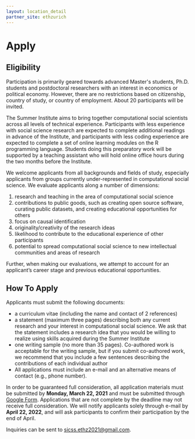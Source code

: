 ```yaml
---
layout: location_detail
partner_site: ethzurich
---
```


# Apply

## Eligibility

Participation is primarily geared towards advanced Master's students, Ph.D. students and postdoctoral researchers with an interest in economics or political economy.
However, there are no restrictions based on citizenship, country of study, or country of employment. About 20 participants will be invited.

The Summer Institute aims to bring together computational social scientists across all levels of technical experience. Participants with less experience with social science research are expected to complete additional readings in advance of the Institute, and participants with less coding experience are expected to complete a set of online learning modules on the R programming language. Students doing this preparatory work will be supported by a teaching assistant who will hold online office hours during the two months before the Institute.

We welcome applicants from all backgrounds and fields of study, especially applicants from groups currently under-represented in computational social science. We evaluate applicants along a number of dimensions: 
1) research and teaching in the area of computational social science 
2) contributions to public goods, such as creating open source software, curating public datasets, and creating educational opportunities for others 
3) focus on causal identification
4) originality/creativity of the research ideas
6) likelihood to contribute to the educational experience of other participants 
7) potential to spread computational social science to new intellectual communities and areas of research

Further, when making our evaluations, we attempt to account for an applicant’s career stage and previous educational opportunities.

## How To Apply

Applicants must submit the following documents: 
- a curriculum vitae (including the name and contact of 2 references)
- a statement (maximum three pages) describing both any current research and your interest in computational social science. We ask that the statement includes a research idea that you would be willing to realize using skills acquired during the Summer Institute
- one writing sample (no more than 35 pages). Co-authored work is acceptable for the writing sample, but if you submit co-authored work, we recommend that you include a few sentences describing the contributions of each individual author
- All applications must include an e-mail and an alternative means of contact (e.g., phone number).

In order to be guaranteed full consideration, all application materials must be submitted by **Monday, March 22, 2021** and must be submitted through[ Google Form](https://forms.gle/YmM55gcmfAjZxGwN7). Applications that are not complete by the deadline may not receive full consideration. We will notify applicants solely through e-mail by **April 22, 2022**, and will ask participants to confirm their participation by the end of April.

Inquiries can be sent to sicss.ethz2021@gmail.com.
